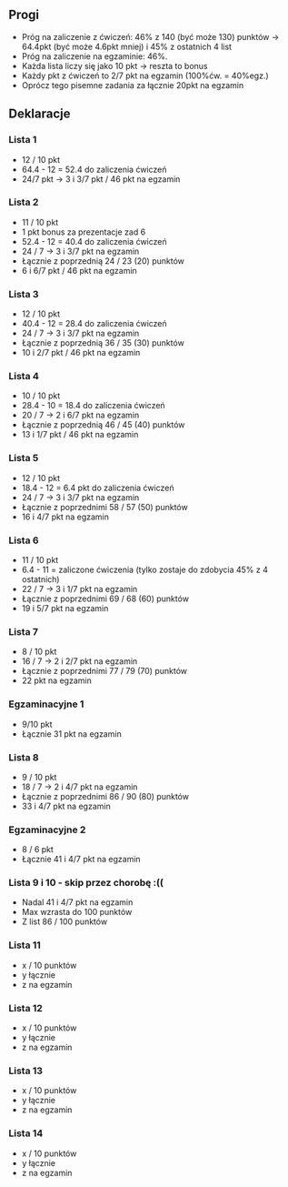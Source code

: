 ## Progi
- Próg na zaliczenie z ćwiczeń: 46% z 140 (być może 130) punktów -> 64.4pkt (być może 4.6pkt mniej) i 45% z ostatnich 4 list
- Próg na zaliczenie na egzaminie: 46%.
- Każda lista liczy się jako 10 pkt -> reszta to bonus
- Każdy pkt z ćwiczeń to 2/7 pkt na egzamin (100%ćw. = 40%egz.)
- Oprócz tego pisemne zadania za łącznie 20pkt na egzamin

## Deklaracje

### Lista 1
- 12 / 10 pkt
- 64.4 - 12 = 52.4 do zaliczenia ćwiczeń
- 24/7 pkt -> 3 i 3/7 pkt / 46 pkt na egzamin

### Lista 2
- 11 / 10 pkt
- 1 pkt bonus za prezentacje zad 6
- 52.4 - 12 = 40.4 do zaliczenia ćwiczeń
- 24 / 7 -> 3 i 3/7 pkt na egzamin
- Łącznie z poprzednią 24 / 23 (20) punktów
- 6 i 6/7 pkt / 46 pkt na egzamin

### Lista 3
- 12 / 10 pkt
- 40.4 - 12 = 28.4 do zaliczenia ćwiczeń
- 24 / 7 -> 3 i 3/7 pkt na egzamin
- Łącznie z poprzednią 36 / 35 (30) punktów
- 10 i 2/7 pkt / 46 pkt na egzamin

### Lista 4
- 10 / 10 pkt
- 28.4 - 10 = 18.4 do zaliczenia ćwiczeń
- 20 / 7 -> 2 i 6/7 pkt na egzamin
- Łącznie z poprzednią 46 / 45 (40) punktów
- 13 i 1/7 pkt / 46 pkt na egzamin

### Lista 5
- 12 / 10 pkt
- 18.4 - 12 = 6.4 pkt do zaliczenia ćwiczeń
- 24 / 7 -> 3 i 3/7 pkt na egzamin
- Łącznie z poprzednimi 58 / 57 (50) punktów
- 16 i 4/7 pkt na egzamin

### Lista 6
- 11 / 10 pkt
- 6.4 - 11 = zaliczone ćwiczenia (tylko zostaje do zdobycia 45% z 4 ostatnich)
- 22 / 7 -> 3 i 1/7 pkt na egzamin
- Łącznie z poprzednimi 69 / 68 (60) punktów
- 19 i 5/7 pkt na egzamin

### Lista 7
- 8 / 10 pkt 
- 16 / 7 -> 2 i 2/7 pkt na egzamin
- Łącznie z poprzednimi 77 / 79 (70) punktów
- 22 pkt na egzamin

### Egzaminacyjne 1
- 9/10 pkt
- Łącznie 31 pkt na egzamin

### Lista 8
- 9 / 10 pkt
- 18 / 7 -> 2 i 4/7 pkt na egzamin
- Łącznie z poprzednimi 86 / 90 (80) punktów
- 33 i 4/7 pkt na egzamin

### Egzaminacyjne 2
- 8 / 6 pkt
- Łącznie 41 i 4/7 pkt na egzamin

### Lista 9 i 10 - skip przez chorobę :((
- Nadal 41 i 4/7 pkt na egzamin
- Max wzrasta do 100 punktów
- Z list 86 / 100 punktów

### Lista 11
- x / 10 punktów
- y łącznie
- z na egzamin

### Lista 12
- x / 10 punktów
- y łącznie
- z na egzamin

### Lista 13
- x / 10 punktów
- y łącznie
- z na egzamin

### Lista 14
- x / 10 punktów
- y łącznie
- z na egzamin
